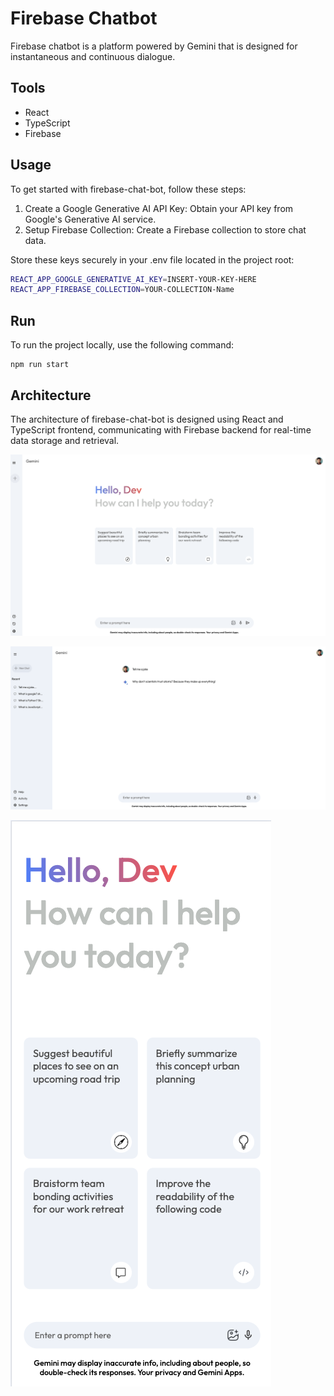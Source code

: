 # Firebase Chatbot

Firebase chatbot is a platform powered by Gemini that is designed for instantaneous and continuous dialogue.

## Tools

- React
- TypeScript
- Firebase

## Usage
To get started with firebase-chat-bot, follow these steps:

1. Create a Google Generative AI API Key: Obtain your API key from Google's Generative AI service.
2. Setup Firebase Collection: Create a Firebase collection to store chat data.

Store these keys securely in your .env file located in the project root:

```bash
REACT_APP_GOOGLE_GENERATIVE_AI_KEY=INSERT-YOUR-KEY-HERE
REACT_APP_FIREBASE_COLLECTION=YOUR-COLLECTION-Name
```

## Run

To run the project locally, use the following command:

```
npm run start
```

## Architecture

The architecture of firebase-chat-bot is designed using React and TypeScript frontend, communicating with Firebase backend for real-time data storage and retrieval.

![Home Page](images/home_page.png)

![Chat History](images/home_chat_history.png)

![Mobile](images/home_page_mobile.png)
